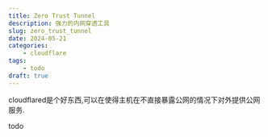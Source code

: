 ```yaml
---
title: Zero Trust Tunnel
description: 强力的内网穿透工具
slug: zero_trust_tunnel
date: 2024-05-21
categories:
    - cloudflare
tags:
    - todo
draft: true
---
```


cloudflared是个好东西,可以在使得主机在不直接暴露公网的情况下对外提供公网服务.

todo

<!-- https://zhuanlan.zhihu.com/p/636264850 -->